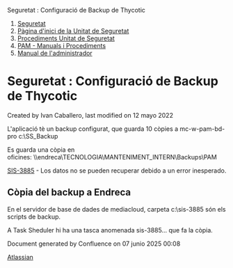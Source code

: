 Seguretat : Configuració de Backup de Thycotic  

1.  [Seguretat](index.md)
2.  [Pàgina d'inici de la Unitat de Seguretat](15368362.md)
3.  [Procediments Unitat de Seguretat](Procediments-Unitat-de-Seguretat_81856210.md)
4.  [PAM - Manuals i Procediments](PAM---Manuals-i-Procediments_93356107.md)
5.  [Manual de l'administrador](64979218.md)

Seguretat : Configuració de Backup de Thycotic
==============================================

Created by Ivan Caballero, last modified on 12 mayo 2022

L'aplicació tè un backup configurat, que guarda 10 còpies a mc-w-pam-bd-pro c:\\SS\_Backup

Es guarda una còpia en oficines: \\\\endreca\\TECNOLOGIA\\MANTENIMENT\_INTERN\\Backups\\PAM

[SIS-3885](https://contacte.aoc.cat/browse/SIS-3885?src=confmacro) - Los datos no se pueden recuperar debido a un error inesperado.

  

Còpia del backup a Endreca
--------------------------

En el servidor de base de dades de mediacloud, carpeta c:\\sis-3885 són els scripts de backup.

A Task Sheduler hi ha una tasca anomenada sis-3885... que fa la còpia.

Document generated by Confluence on 07 junio 2025 00:08

[Atlassian](http://www.atlassian.com/)